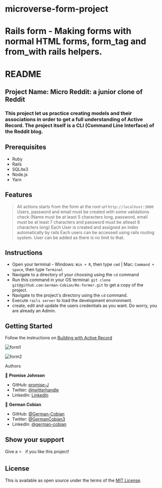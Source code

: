 # microverse-form-project
Rails form - Making forms with normal HTML forms, form_tag and from_with rails helpers.
=======
# README



## Project Name: Micro Reddit: a junior clone of Reddit

### This project let us practice creating models and their associations in order to get a full understanding of Active Record. The project itself is a CLI (Command Line Interface) of the Reddit blog.


## Prerequisites
- Ruby
- Rails
- SQLite3
- Node.js
- Yarn

## Features

> All actions starts from the form at the root url `http://localhost:3000`
> Users, password and email must be created with some validations check (Name must be at least 5 characters long, password, email must be at least 7 characters and password must be atleast 8 characters long)
> Each User is created and assigned an index automatically by rails
> Each users can be accessed using rails routing system. User can be added as there is no limit to that.

## Instructions
- Open your terminal - Windows: `Win + R`, then type `cmd` | Mac: `Command + space`, then type `Terminal`
- Navigate to a directory of your choosing using the `cd` command
- Run this command in your OS terminal: `git clone git@github.com:German-Cobian/Re-former.git` to get a copy of the project.
- Navigate to the project's directory using the `cd` command.
- Execute `rails server` to load the development environment.
- create, edit and update the users credentials as you want. Do worry, you are already an Admin.


## Getting Started
Follow the instructions on [Building with Active Record](https://www.theodinproject.com/paths/full-stack-ruby-on-rails/courses/ruby-on-rails/lessons/forms)


![form1](https://user-images.githubusercontent.com/57602224/115055883-f6ede180-9e96-11eb-84a5-8bb18465b4cb.PNG)


![form2](https://user-images.githubusercontent.com/57602224/115055985-1c7aeb00-9e97-11eb-8c8a-1f0e9bd14031.PNG)


 Authors

👤 **Promise Johnson**

* GitHub: [promise-J](https://github.com/promise-J)
* Twitter: [@twitterhandle](https://twitter.com/Promise94353263)
* LinkedIn: [LinkedIn](https://www.linkedin.com/in/promise-chiemela-788887142)

👤 **German Cobian**

* GitHub: [@German-Cobian](https://github.com/German-Cobian)
* Twitter: [@GermanCobian3](https://twitter.com/GermanCobian3)
* LinkedIn: [@german-cobian](https://www.linkedin.com/in/german-cobian/)

## Show your support

Give a :star:️ &nbsp; if you like this project!

## License

This is available as open source under the terms of the [MIT License](https://opensource.org/licenses/MIT).